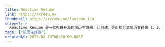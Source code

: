 ```yaml
---
title: Reactive Resume
link: https://rxresu.me
thumbnail: https://rxresu.me/favicon.ico
snippet: >-
  Reactive Resume 是一款免费开源的简历生成器，让创建、更新和分享简历变得像 1、2、3 一样简单。
tags: ["简历生成器"]
createdAt: 2023-02-23T00:00:00.000Z
---
```


